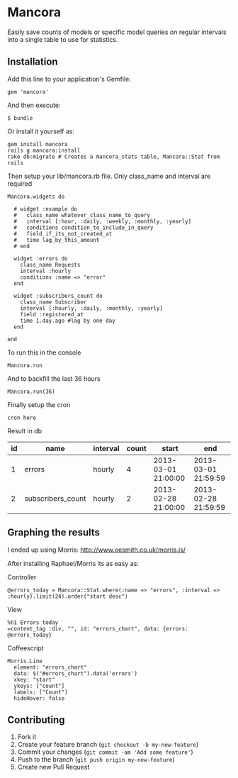 # Mancora

Easily save counts of models or specific model queries on regular intervals into a single table to use for statistics.

## Installation

Add this line to your application's Gemfile:

    gem 'mancora'

And then execute:

    $ bundle

Or install it yourself as:

    gem install mancora
    rails g mancora:install
    rake db:migrate # Creates a mancora_stats table, Mancora::Stat from rails

Then setup your lib/mancora.rb file. Only class_name and interval are required

    Mancora.widgets do

      # widget :example do 
      #   class_name whatever_class_name_to_query
      #   interval [:hour, :daily, :weekly, :monthly, :yearly]
      #   conditions condition_to_include_in_query
      #   field if_its_not_created_at
      #   time lag_by_this_amount
      # end

      widget :errors do
        class_name Requests
        interval :hourly
        conditions :name => "error"
      end

      widget :subscribers_count do
        class_name Subscriber
        interval [:hourly, :daily, :monthly, :yearly]
        field :registered_at
        time 1.day.ago #lag by one day
      end

    end

To run this in the console

    Mancora.run

And to backfill the last 36 hours

    Mancora.run(36)

Finally setup the cron

    cron here

Result in db

id | name | interval | count | start | end
--- | --- | --- | --- | --- | ---
1 | errors | hourly | 4 | 2013-03-01 21:00:00 | 2013-03-01 21:59:59
2 | subscribers_count | hourly | 2 | 2013-02-28 21:00:00 | 2013-02-28 21:59:59


## Graphing the results

I ended up using Morris: http://www.oesmith.co.uk/morris.js/

After installing Raphael/Morris its as easy as: 

Controller

    @errors_today = Mancora::Stat.where(:name => "errors", :interval => :hourly).limit(24).order("start desc")

View

    %h1 Errors today
    =content_tag :div, "", id: "errors_chart", data: {errors: @errors_today} 

Coffeescript

    Morris.Line
      element: "errors_chart"
      data: $("#errors_chart").data('errors')
      xkey: "start"
      ykeys: ["count"]
      labels: ["Count"]
      hideHover: false


## Contributing

1. Fork it
2. Create your feature branch (`git checkout -b my-new-feature`)
3. Commit your changes (`git commit -am 'Add some feature'`)
4. Push to the branch (`git push origin my-new-feature`)
5. Create new Pull Request
